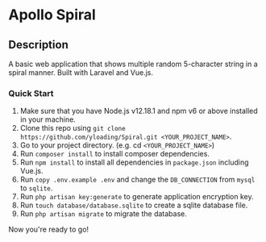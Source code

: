 # Apollo Spiral

## Description

A basic web application that shows multiple random 5-character string in a spiral manner. Built with Laravel and Vue.js.

### Quick Start
1. Make sure that you have Node.js v12.18.1 and npm v6 or above installed in your machine.
2. Clone this repo using `git clone https://github.com/yloading/Spiral.git <YOUR_PROJECT_NAME>`.
3. Go to your project directory. (e.g. cd `<YOUR_PROJECT_NAME>`)
4. Run `composer install` to install composer dependencies.
5. Run `npm install` to install all dependencies in `package.json` including Vue.js.
6. Run `copy .env.example .env` and change the `DB_CONNECTION` from `mysql` to `sqlite`.
7. Run `php artisan key:generate` to generate application encryption key.
8. Run `touch database/database.sqlite` to create a sqlite database file.
9. Run `php artisan migrate` to migrate the database.

Now you're ready to go!


